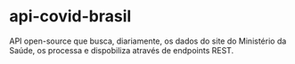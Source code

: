 # api-covid-brasil
API open-source que busca, diariamente, os dados do site do Ministério da Saúde, os processa e dispobiliza através de endpoints REST.
